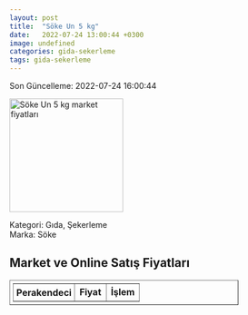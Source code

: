```yaml
---
layout: post
title:  "Söke Un 5 kg"
date:   2022-07-24 13:00:44 +0300
image: undefined
categories: gida-sekerleme
tags: gida-sekerleme
---
```


Son Güncelleme: 2022-07-24 16:00:44

<img src="undefined" width="200" alt="Söke Un 5 kg market fiyatları" />

Kategori: Gıda, Şekerleme
<br />
Marka: Söke

<h2>Market ve Online Satış Fiyatları</h2>

<table border="1" style="padding: 5px;width:80%;">
  <tr>
    <td style="padding: 5px;"><strong>Perakendeci</strong></td>
    <td><strong>Fiyat</strong></td>
    <td><strong>İşlem</strong></td>
  </tr>
  
</table>
